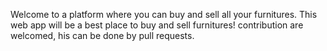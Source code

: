 Welcome to a platform where you can buy and sell all your furnitures. This web app will be a best place to buy and sell furnitures! contribution are welcomed,  his can be done by  pull requests.
